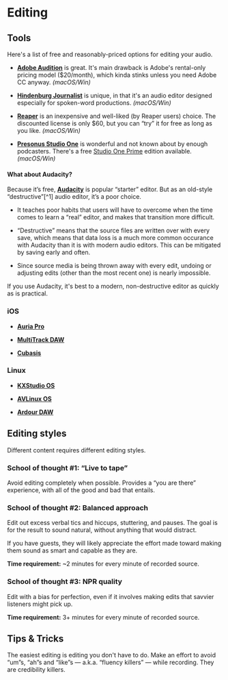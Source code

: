 # Editing

## Tools

Here's a list of free and reasonably-priced options for editing your audio.

* [**Adobe Audition**](http://www.adobe.com/products/audition.html) is great. It's main drawback is Adobe's rental-only pricing model ($20/month), which kinda stinks unless you need Adobe CC anyway. _(macOS/Win)_

* [**Hindenburg Journalist**](http://hindenburg.com/products/hindenburg-journalist) is unique, in that it's an audio editor designed especially for spoken-word productions. _(macOS/Win)_

* [**Reaper**](http://www.reaper.fm/) is an inexpensive and well-liked \(by Reaper users\) choice. The discounted license is only $60, but you can “try” it for free as long as you like. _(macOS/Win)_

* [**Presonus Studio One**](http://studioone.presonus.com/) is wonderful and not known about by enough podcasters. There's a free [Studio One Prime](https://shop.presonus.com/products/studio-one-prods/Studio-One-3-Prime) edition available. _(macOS/Win)_

#### What about Audacity?

Because it’s free, [**Audacity**](http://www.audacityteam.org/) is popular “starter” editor. But as an old-style “destructive”[^1] audio editor, it’s a poor choice.

* It teaches poor habits that users will have to overcome when the time comes to learn a “real” editor, and makes that transition more difficult.

* “Destructive” means that the source files are written over with every save, which means that data loss is a much more common occurance with Audacity than it is with modern audio editors. This can be mitigated by saving early and often.

* Since source media is being thrown away with every edit, undoing or adjusting edits (other than the most recent one) is nearly impossible.

If you use Audacity, it's best to a modern, non-destructive editor as quickly as is practical.

### iOS

* [**Auria Pro**](http://auriaapp.com/Products/auria)

* [**MultiTrack DAW**](http://www.harmonicdog.com/)

* [**Cubasis**](http://www.steinberg.net/en/products/mobile_apps/cubasis/start.html)

### Linux

* [**KXStudio OS**](http://kxstudio.linuxaudio.org/)

* [**AVLinux OS**](http://www.bandshed.net/AVLinux.html/)

* [**Ardour DAW**](http://ardour.org/)

## Editing styles

Different content requires different editing styles.

### School of thought \#1: “Live to tape”

Avoid editing completely when possible.  Provides a “you are there” experience, with all of the good and bad that entails.

### School of thought \#2: Balanced approach

Edit out excess verbal tics and hiccups, stuttering, and pauses.  The goal is for the result to sound natural, without anything that would distract.

If you have guests, they will likely appreciate the effort made toward making them sound as smart and capable as they are.

**Time requirement:** ~2 minutes for every minute of recorded source.

### School of thought \#3: NPR quality

Edit with a bias for perfection, even if it involves making edits that savvier listeners might pick up.

**Time requirement:** 3+ minutes for every minute of recorded source.

## Tips & Tricks

The easiest editing is editing you don't have to do.  Make an effort to avoid “um”s, “ah”s and “like”s — a.k.a. “fluency killers” — while recording.  They are credibility killers.
